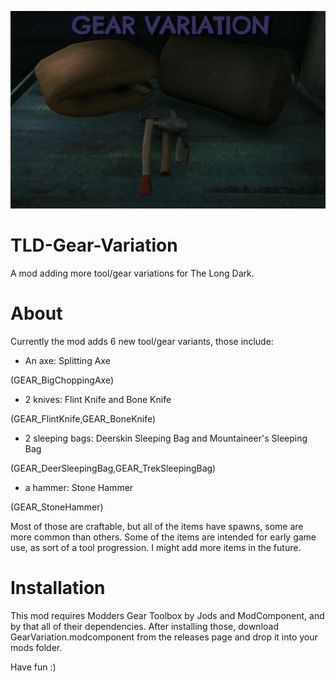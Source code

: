 
![Title Screenshot](https://github.com/DemonBunnyBon/TLD-Gear-Variation/blob/main/screenshots/scr01.png)
# TLD-Gear-Variation
A mod adding more tool/gear variations for The Long Dark.

# About

Currently the mod adds 6 new tool/gear variants, those include:

- An axe: Splitting Axe 

(GEAR_BigChoppingAxe)

- 2 knives: Flint Knife and Bone Knife 

(GEAR_FlintKnife,GEAR_BoneKnife)

- 2 sleeping bags: Deerskin Sleeping Bag and Mountaineer's Sleeping Bag 

(GEAR_DeerSleepingBag,GEAR_TrekSleepingBag)

- a hammer: Stone Hammer

(GEAR_StoneHammer)

Most of those are craftable, but all of the items have spawns, some are more common than others. 
Some of the items are intended for early game use, as sort of a tool progression.
I might add more items in the future.

# Installation

This mod requires Modders Gear Toolbox by Jods and ModComponent, and by that all of their dependencies.
After installing those, download GearVariation.modcomponent from the releases page and drop it into your mods folder.

Have fun :)
